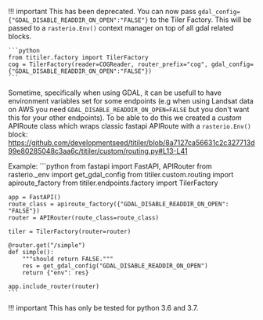!!! important
    This has been deprecated. You can now pass `gdal_config={"GDAL_DISABLE_READDIR_ON_OPEN":"FALSE"}` to the Tiler Factory. This will be passed to a `rasterio.Env()` context manager on top of all gdal related blocks.

    ```python
    from titiler.factory import TilerFactory
    cog = TilerFactory(reader=COGReader, router_prefix="cog", gdal_config={"GDAL_DISABLE_READDIR_ON_OPEN":"FALSE"})
    ```

Sometime, specifically when using GDAL, it can be usefull to have environment variables set for some endpoints
(e.g when using Landsat data on AWS you need `GDAL_DISABLE_READDIR_ON_OPEN=FALSE` but you don't want this for your other endpoints). To be able to do this
we created a *custom* APIRoute class which wraps classic fastapi APIRoute with a `rasterio.Env()` block: https://github.com/developmentseed/titiler/blob/8a7127ca56631c2c327713d99e80285048c3aa6c/titiler/custom/routing.py#L13-L41

Example:
    ```python
    from fastapi import FastAPI, APIRouter
    from rasterio._env import get_gdal_config
    from titiler.custom.routing import apiroute_factory
    from titiler.endpoints.factory import TilerFactory

    app = FastAPI()
    route_class = apiroute_factory({"GDAL_DISABLE_READDIR_ON_OPEN": "FALSE"})
    router = APIRouter(route_class=route_class)

    tiler = TilerFactory(router=router)

    @router.get("/simple")
    def simple():
        """should return FALSE."""
        res = get_gdal_config("GDAL_DISABLE_READDIR_ON_OPEN")
        return {"env": res}

    app.include_router(router)
    ```

!!! important
    This has only be tested for python 3.6 and 3.7.
